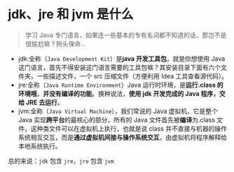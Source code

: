 # jdk、jre 和 jvm 是什么

> 学习 Java 专门语言，如果连一些基本的专有名词都不知道的话，那岂不是很尴尬嘛？狗头保命...

- jdk:全称（`Java Development Kit`）是**java 开发工具包**，就是你想使用 Java 这门语言，首先不得安装这门语言需要的工具包嘛？其安装目录下面有六个文件夹，一些描述文件，一个 src 压缩文件（方便利用 Idea 工具查看源代码）。
- jre:全称（`Java Runtime Environment`）Java 运行时环境，是**运行.class 的环境哦**，**并没有编译的功能**。换种说法，**使用 jdk 开发完成的 Java 程序，交给 JRE 去运行**。
- jvm:全称（`Java Virtual Machine`），我们常说的 Java 虚拟机，它是整个 Java 实现**跨平台**的最核心的部分，所有的 Java 文件首先被**编译**为.class 文件，这种类文件可以在虚拟机上执行，也就是说 class 并不直接与机器的操作系统相互交互，而是**通过虚拟机间接与操作系统交互**，由虚拟机将程序解释给本地系统执行。

总的来说：`jdk` 包含 `jre`，`jre` 包含 `jvm`
